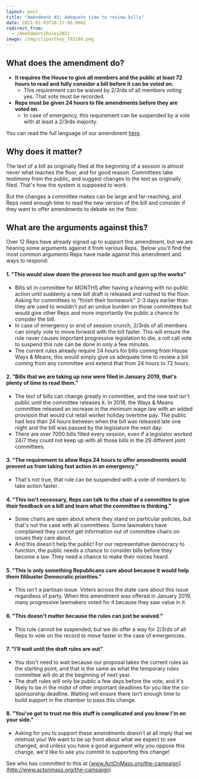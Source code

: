 ```yaml
---
layout: post
title: "Amendment #2: Adequate time to review bills"
date: 2021-01-03T18:17:00.000Z
redirect_from:
  - /Amendment2Rules2021
image: /img/clipartkey_792196.png
---
```

## What does the amendment do?

* **It requires the House to give all members and the public at least 72 hours to read and fully consider a bill before it can be voted on.**
    * This requirement can be waived by 2/3rds of all members voting yes. That vote must be recorded.
* **Reps must be given 24 hours to file amendments before they are voted on.**
    * In case of emergency, this requirement can be suspended by a vote with at least a 2/3rds majority.

You can read the full language of our amendment [here](http://www.actonmass.org/assets/RulesAmendment2.pdf).

## Why does it matter?

The text of a bill as originally filed at the beginning of a session is almost never what reaches the floor, and for good reason: Committees take testimony from the public, and suggest changes to the text as originally filed. That's how the system is supposed to work.

But the changes a committee makes can be large and far-reaching, and Reps need enough time to read the new version of the bill and consider if they want to offer amendments to debate on the floor.

## What are the arguments against this?

Over 12 Reps have already signed up to support this amendment, but we are hearing some arguments against it from various Reps.  Below you'll find the most common arguments Reps have made against this amendment and ways to respond:

#### 1. "This would slow down the process too much and gum up the works"

* Bills sit in committee for MONTHS after having a hearing with no public action until suddenly a new bill draft is released and rushed to the floor. Asking for committees to "finish their homework" 2-3 days earlier than they are used to wouldn't put an undue burden on those committees but would give other Reps and more importantly the public a chance to consider the bill.
* In case of emergency or end of session crunch, 2/3rds of all members can simply vote to move forward with the bill faster. This will ensure the rule never causes important progressive legislation to die, a roll call vote to suspend this rule can be done in only a few minutes.
* The current rules already require 24 hours for bills coming from House Ways & Means, this would simply give us adequate time to review a bill coming from any committee and extend that from 24 hours to 72 hours.

#### 2. "Bills that we are taking up now were filed in January 2019, that's plenty of time to read them."

* The text of bills can change greatly in committee, and the new text isn't public until the committee releases it. In 2018, the Ways & Means committee released an increase in the minimum wage law with an added provision that would cut retail worker holiday overtime pay. The public had less than 24 hours between when the bill was released late one night and the bill was passed by the legislature the next day.
* There are over 7000 bills filled every session, even if a legislator worked 24/7 they could not keep up with all those bills in the 29 different joint committees.

#### 3. "The requirement to allow Reps 24 hours to offer amendments would prevent us from taking fast action in an emergency."

* That's not true, that rule can be suspended with a vote of members to take action faster.

#### 4. "This isn't necessary, Reps can talk to the chair of a committee to give their feedback on a bill and learn what the committee is thinking."

* Some chairs are open about where they stand on particular policies, but that's not the case with all committees. Some lawmakers have complained they cannot get information out of committee chairs on issues they care about.
* And this doesn't help the public! For our representative democracy to function, the public needs a chance to consider bills before they become a law. They need a chance to make their voices heard.

#### 5. "This is only something Republicans care about because it would help them filibuster Democratic priorities."

* This isn't a partisan issue. Voters across the state care about this issue regardless of party. When this amendment was offered in January 2019, many progressive lawmakers voted for it because they saw value in it.

#### 6. "This doesn't matter because the rules can just be waived."

* This rule cannot be suspended, but we do offer a way for 2/3rds of all Reps to vote on the record to move faster in the case of emergencies.

#### 7. "I'll wait until the draft rules are out"

* You don't need to wait because our proposal takes the current rules as the starting point, and that is the same as what the temporary rules committee will do at the beginning of next year.
* The draft rules will only be public a few days before the vote, and it's likely to be in the midst of other important deadlines for you like the co-sponsorship deadline. Waiting will ensure there isn't enough time to build support in the chamber to pass this change.

#### 8. "You've got to trust me this stuff is complicated and you know I'm on your side."

* Asking for you to support these amendments doesn't at all imply that we mistrust you! We want to be up front about what we expect to see changed, and unless you have a good argument why you oppose this change, we'd like to see you commit to supporting this change!

See who has committed to this at [www.ActOnMass.org/the-campaign](http://www.actonmass.org/the-campaign)